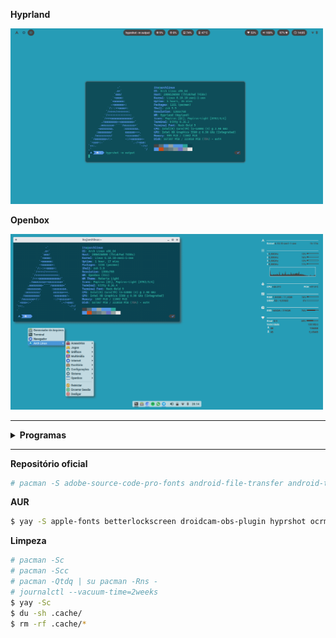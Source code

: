 **Hyprland**

<img src="https://github.com/italomourag/dotfiles/blob/main/hyprland.png" alt="Hyprland" width="500"/>

**Openbox**

<img src="https://github.com/italomourag/dotfiles/blob/main/openbox.png" alt="Openbox" width="500"/>

---

<details>
<summary><b>Programas</b></summary>

| **Programa**                      | **Descrição**                                                                | **Pacote**                       |
|-----------------------------------|------------------------------------------------------------------------------|----------------------------------|
| Android File Transfer             | Transferência de arquivos entre Android e Linux.                             | `android-file-transfer`          |
| Android Tools                     | Ferramentas para desenvolvedores Android.                                    | `android-tools`                  |
| Ark                               | Gerenciador de arquivos para compactação.                                    | `ark`                            |
| Betterlockscreen                  | Tela de bloqueio (X11).                                                      | `betterlockscreen`               |
| BleachBit                         | Limpeza de sistema para liberar espaço.                                      | `bleachbit`                      |
| Blueman                           | Gerenciador de Bluetooth.                                                    | `blueman`                        |
| BlueZ                             | Pilha de protocolos Bluetooth.                                               | `bluez`                          |
| BlueZ Utils                       | Ferramentas para gerenciar Bluetooth.                                        | `bluez-utils`                    |
| Chromium                          | Navegador web.                                                               | `chromium`                       |
| Conky                             | Monitor de sistema. (X11)                                                    | `conky`                          |
| Discord                           | Aplicativo de comunicação.                                                   | `discord`                        |
| Dunst                             | Gerenciador de notificações.                                                 | `dunst`                          |
| Fastfetch                         | Exibe informações do sistema no terminal.                                    | `fastfetch`                      |
| Feh                               | Visualizador de imagens.                                                     | `feh`                            |
| FFmpeg                            | Manipulação de áudio e vídeo.                                                | `ffmpeg`                         |
| Firefox                           | Navegador web.                                                               | `firefox`                        |
| Font Manager                      | Gerenciador de fontes.                                                       | `font-manager`                   |
| Fontconfig                        | Biblioteca para configuração de fontes.                                      | `fontconfig`                     |
| Fuse2                             | Sistema de arquivos em espaço de usuário.                                    | `fuse2`                          |
| Fuse3                             | Sistema de arquivos em espaço de usuário.                                    | `fuse3`                          |
| Git                               | Sistema de controle de versão.                                               | `git`                            |
| G'MIC                             | Manipulação de imagens.                                                      | `gmic`                           |
| GIMP                              | Editor de imagens.                                                           | `gimp`                           |
| Go                                | Linguagem de programação.                                                    | `go`                             |
| GParted                           | Editor de partições.                                                         | `gparted`                        |
| Grep                              | Ferramenta para busca de texto.                                              | `grep`                           |
| Grub Customizer                   | Personaliza o menu de inicialização do GRUB.                                 | `grub-customizer`                |
| Guvcview                          | Visualizador de câmeras USB.                                                 | `guvcview`                       |
| GVFS-MTP                          | Gerenciador de arquivos MTP.                                                 | `gvfs-mtp`                       |
| Gzip                              | Compactador de arquivos.                                                     | `gzip`                           |
| Hyprland                          | Gerenciador de janelas tiling.                                               | `hyprland`                       |
| Hyprlock                          | Tela de bloqueio. (Wayland)                                                  | `hyprlock`                       |
| Hyprshot                          | Captura de tela para Hyprland.                                               | `hyprshot`                       |
| Inkscape                          | Editor de gráficos vetoriais.                                                | `inkscape`                       |
| Inxi                              | Ferramenta para mostrar informações do sistema.                              | `inxi`                           |
| Iputils                           | Ferramentas de rede.                                                         | `iputils`                        |
| KCalc                             | Calculadora.                                                                 | `kcalc`                          |
| Kdenlive                          | Editor de vídeo não linear.                                                  | `kdenlive`                       |
| KIO                               | Ferramentas de entrada/saída para KDE.                                       | `kio`                            |
| Kitty                             | Emulador de terminal.                                                        | `kitty`                          |
| Kvantum                           | Tema para aplicativos Qt.                                                    | `kvantum`                        |
| LibreOffice                       | Aplicativos de escritório de código aberto.                                  | `libreoffice-still`              |
| LibreOffice (PT-BR)               | Tradução em português do Brasil para o LibreOffice.                          | `libreoffice-still-pt-br`        |
| LXTask                            | Gerenciador de tarefas.                                                      | `lxtask`                         |
| Materia GTK Theme                 | Tema GTK baseado em Material Design.                                         | `materia-gtk-theme`              |
| Mousepad                          | Editor de texto.                                                             | `mousepad`                       |
| MPV                               | Player de mídia.                                                             | `mpv`                            |
| Nano                              | Editor de texto.                                                             | `nano`                           |
| Network Manager Applet            | Gerencia conexões de rede.                                                   | `network-manager-applet`         |
| NetworkManager                    | Gerenciador de rede.                                                         | `networkmanager`                 |
| Nicotine+                         | Cliente de downloads de música.                                              | `nicotine+`                      |
| Nitrogen                          | Gerenciador de papéis de parede.                                             | `nitrogen`                       |
| Notification Daemon               | Gerenciador de notificações.                                                 | `notification-daemon`            |
| NWG Look                          | Gerenciador de temas.                                                        | `nwg-look`                       |
| Obconf                            | Configurador de janelas para Openbox.                                        | `obconf`                         |
| Obmenu Generator                  | Cria menus para Openbox.                                                     | `obmenu-generator`               |
| OCRmyPDF                          | Converte PDFs em documentos editáveis.                                       | `ocrmypdf`                       |
| Okular                            | Visualizador de documentos.                                                  | `okular`                         |
| Openbox                           | Gerenciador de janelas.                                                      | `openbox`                        |
| Ostree                            | Sistema de controle de versões para arquivos.                                | `ostree`                         |
| P7Zip                             | Ferramenta de compactação e descompactação.                                  | `p7zip`                          |
| Pamixer                           | Controle de volume para PulseAudio.                                          | `pamixer`                        |
| PCIutils                          | Ferramentas para gerenciar dispositivos PCI.                                 | `pciutils`                       |
| PDF Arranger                      | Organiza PDFs.                                                               | `pdfarranger`                    |
| Picom                             | Compositor para X11.                                                         | `picom-fglabs-git`               |
| Pipewire                          | Servidor de áudio.                                                           | `pipewire`                       |
| Playerctl                         | Controle de players de mídia.                                                | `playerctl`                      |
| Polkit                            | Framework de controle de acesso.                                             | `polkit`                         |
| Polkit-Gnome                      | Integração do Polkit com o GNOME.                                            | `polkit-gnome`                   |
| Polkit-Qt5                        | Integração do Polkit com Qt5.                                                | `polkit-qt5`                     |
| Polkit-Qt6                        | Integração do Polkit com Qt6.                                                | `polkit-qt6`                     |
| Qbittorrent                       | Cliente de torrent.                                                          | `qbittorrent`                    |
| Qt5ct                             | Configurador de temas Qt5.                                                   | `qt5ct`                          |
| Qt6ct                             | Configurador de temas Qt6.                                                   | `qt6ct`                          |
| Retroarch                         | Frontend para emuladores de jogos.                                           | `retroarch`                      |
| Retroarch Assets (Ozone)          | Assets para o Retroarch com tema Ozone.                                      | `retroarch-assets-ozone`         |
| Retroarch Assets (XMB)            | Assets para o Retroarch com tema XMB.                                        | `retroarch-assets-xmb`           |
| Rofi                              | Menu de aplicativos e gerenciador de janelas.                                | `rofi`                           |
| Scrcpy                            | Espelha e controla dispositivos Android.                                     | `scrcpy`                         |
| SDDM                              | Gerenciador de exibição.                                                     | `sddm`                           |
| SDDM Settings                     | Editor de configurações do SDDM.                                             | `sddm-conf-git`                  |
| Spectacle                         | Captura de tela para KDE.                                                    | `spectacle`                      |
| Spotify                           | Serviço de streaming de música.                                              | `spotify`                        |
| System Config Printer             | Configuração de impressora.                                                  | `system-config-printer`          |
| Stremio                           | Plataforma de streaming de vídeo.                                            | `stremio`                        |
| Tauon Music Box                   | Reprodutor de música.                                                        | `tauon-music-box`                |
| Telegram Desktop                  | Mensagens e chamadas.                                                        | `telegram-desktop`               |
| Tesseract                         | OCR para reconhecer texto em imagens.                                        | `tesseract`                      |
**Temas**                           |                                                                              |                                  |
| Breeze                            | Tema visual do KDE Plasma.                                                   | `breeze`                         |
| Papirus Icon Theme                | Ícones (padrão)                                                              | `papirus-icon-theme`             |
| **Cursores**                      |                                                                              |                                  |
| Adwaita Cursors                   | Cursores padrão do GNOME.                                                    | `adwaita-cursors`                |
| Breeze Cursors                    | Cursores padrão do KDE.                                                      | `breeze-cursors`                 |
| **Fontes**                        |                                                                              |                                  |
| Adobe Source Code Pro Fonts       | Fonte monoespaçada da Adobe.                                                 | `adobe-source-code-pro-fonts`    |
| Apple Fonts                       | Fontes da Apple.                                                             | `apple-fonts`                    |
| Cantarell Fonts                   | Fontes Cantarell.                                                            | `cantarell-fonts`                |
| Noto Fonts                        | Google Noto com suporte a vários idiomas.                                    | `noto-fonts`                     |
| Noto Fonts Extra                  | Google Noto com variantes adicionais.                                        | `noto-fonts-extra`               |
| TTF JetBrains Mono                | Fonte monoespaçada da JetBrains.                                             | `ttf-jetbrains-mono`             |
| TTF Roboto                        | Fonte Roboto.                                                                | `ttf-roboto`                     |
| TTF Roboto Mono Nerd              | Fonte Roboto Mono com suporte a Nerd Fonts.                                  | `ttf-roboto-mono-nerd`           |
| TTF Nerd Fonts Symbols            | Glifos extras de fontes.                                                     | `ttf-nerd-fonts-symbols`         |
| TTF Nerd Fonts Symbols Mono       | Glifos extras de fontes. (monospace).                                        | `ttf-nerd-fonts-symbols-mono`    |
</details>

---

**Repositório oficial**
```bash
# pacman -S adobe-source-code-pro-fonts android-file-transfer android-tools ark bleachbit blueman bluez bluez-utils cantarell-fonts chromium conky discord dunst fastfetch feh ffmpeg firefox font-manager fontconfig gmic gimp go gparted grep grub-customizer guvcview gvfs-mtp gzip hyprland hyprlock inkscape inxi iputils kcalc kdenlive kio kitty kvantum libreoffice-still libreoffice-still-pt-br lxtask materia-gtk-theme mousepad mpv nano network-manager-applet networkmanager nicotine+ nitrogen notification-daemon nwg-look okular openbox ostree p7zip pamixer pciutils pdfarranger pipewire playerctl polkit polkit-gnome polkit-qt5 polkit-qt6 python qbittorrent retroarch retroarch-assets-ozone retroarch-assets-xmb rofi scrcpy sddm spectacle system-config-printer telegram-desktop tesseract tesseract-data-eng tesseract-data-osd tesseract-data-por tesseract-data-spa thunar thunar-archive-plugin thunar-media-tags-plugin tor torbrowser-launcher ttf-jetbrains-mono ttf-nerd-fonts-symbols ttf-nerd-fonts-symbols-common ttf-nerd-fonts-symbols-mono unrar unzip upower usbutils vlc waybar wayland wget wine winetricks wireplumber xdotool xf86-input-libinput xfce4-docklike-plugin xfce4-genmon-plugin xfce4-notifyd xfce4-panel xfce4-power-manager xfce4-pulseaudio-plugin xfce4-settings xorg-setxkbmap xorg-xinit xorg-xinput xorg-xmodmap xorg-xprop xorg-xrandr xorg-xset yt-dlp zip zsh
```

**AUR**
```bash
$ yay -S apple-fonts betterlockscreen droidcam-obs-plugin hyprshot ocrmypdf picom-fglabs-git qt5ct qt6ct sddm-conf-git spotify stremio tauon-music-box webapp-manager xseticon youtube-music-bin yt-dlp zotero
```

**Limpeza**
```bash
# pacman -Sc
# pacman -Scc
# pacman -Qtdq | su pacman -Rns -
# journalctl --vacuum-time=2weeks
$ yay -Sc
$ du -sh .cache/
$ rm -rf .cache/*
```
